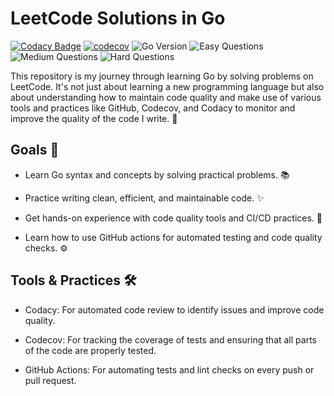# LeetCode Solutions in Go

[![Codacy Badge](https://app.codacy.com/project/badge/Grade/7bca3816a170439fb1efb4e84d330f8d)](https://app.codacy.com/gh/firattamur/leetcode-go/dashboard?utm_source=gh&utm_medium=referral&utm_content=&utm_campaign=Badge_grade)
[![codecov](https://codecov.io/gh/firattamur/leetcode-go/graph/badge.svg?token=PNRQNBUZBQ)](https://codecov.io/gh/firattamur/leetcode-go)
![Go Version](https://img.shields.io/badge/go-1.21.4-blue.svg)
![Easy Questions](https://img.shields.io/badge/Easy-1-green.svg)
![Medium Questions](https://img.shields.io/badge/Medium-0-yellow.svg)
![Hard Questions](https://img.shields.io/badge/Hard-0-red.svg)

This repository is my journey through learning Go by solving problems on LeetCode. It's not just about learning a new programming language but also about understanding how to maintain code quality and make use of various tools and practices like GitHub, Codecov, and Codacy to monitor and improve the quality of the code I write. 🚀

## Goals 🎯
- Learn Go syntax and concepts by solving practical problems. 📚

- Practice writing clean, efficient, and maintainable code. ✨

- Get hands-on experience with code quality tools and CI/CD practices. 🔧

- Learn how to use GitHub actions for automated testing and code quality checks. ⚙️

## Tools & Practices 🛠️
- Codacy: For automated code review to identify issues and improve code quality. 

- Codecov: For tracking the coverage of tests and ensuring that all parts of the code are properly tested. 

- GitHub Actions: For automating tests and lint checks on every push or pull request. 



